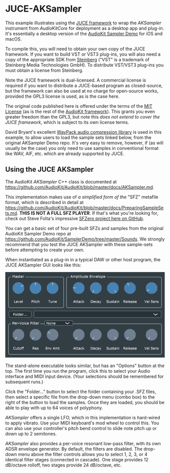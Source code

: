 # JUCE-AKSampler
This example illustrates using the [JUCE framework](http://juce.com) to wrap the *AKSampler* instrument from *AudioKitCore* for deployment as a desktop app and plug-in. It's essentially a desktop version of the [AudioKit Sampler Demo](https://github.com/AudioKit/SamplerDemo) for iOS and macOS.

To compile this, you will need to obtain your own copy of the JUCE framework. If you want to build VST or VST3 plug-ins, you will also need a copy of the appropriate SDK from [Steinberg](https://www.steinberg.net/en/company/developers.html) ("VST" is a trademark of Steinberg Media Technologies GmbH). To distribute VST/VST3 plug-ins you must obtain a license from Steinberg.

Note the JUCE framework is dual-licensed. A commercial license is required if you want to distribute a JUCE-based program as closed-source, but the framework can also be used at no charge for open-source works, provided the GPL3 license is used, as is the case here.

The original code published here is offered under the terms of the [MIT License](https://opensource.org/licenses/MIT) (as is the rest of the [AudioKit framework](https://github.com/AudioKit/AudioKit)). This grants you even greater freedom than the GPL3, but note this *does not extend to cover the JUCE framework*, which is subject to its own license terms.

David Bryant's excellent [WavPack audio compression library](https://github.com/dbry/WavPack) is used in this example, to allow users to load the sample sets linked below, from the original AKSampler Demo repo. It's very easy to remove, however, if (as will usually be the case) you only need to use samples in conventional format like WAV, AIF, etc. which are already supported by JUCE.

## Using the JUCE AKSampler
The AudioKit *AKSampler* C++ class is documented at https://github.com/AudioKit/AudioKit/blob/master/docs/AKSampler.md.

This implementation makes use of *a simplified form of the* "SFZ" metafile format, which is described in detail at https://github.com/AudioKit/AudioKit/blob/master/docs/PreparingSampleSets.md. **THIS IS NOT A FULL SFZ PLAYER**. If that's what you're looking for, check out Steve Folta's impressive [SFZero project here on GitHub](http://stevefolta.github.io/SFZero/).

You can get a basic set of four pre-built SFZs and samples from the original AudioKit Sampler Demo repo at https://github.com/AudioKit/SamplerDemo/tree/master/Sounds. We strongly recommend that you test the JUCE AKSampler with these sample-sets before attempting to create your own.

When instantiated as a plug-in in a typical DAW or other host program, the JUCE AKSampler GUI looks like this:

![](juce-aksampler.png)

The stand-alone executable looks similar, but has an "Options" button at the top. The first time you run the program, click this to select your Audio interface and MIDI input device. (Your selections should be remembered for subsequent runs.)

Click the "Folder..." button to select the folder containing your .SFZ files, then select a specific file from the drop-down menu (combo box) to the right of the button to load the samples. Once they are loaded, you should be able to play with up to 64 voices of polyphony.

*AKSampler* offers a single LFO, which in this implementation is hard-wired to apply vibrato. Use your MIDI keyboard's mod wheel to control this. You can also use your controller's pitch bend control to slide note pitch up or down up to 2 semitones.

*AKSampler* also provides a per-voice resonant low-pass filter, with its own ADSR envelope generator. By default, the filters are disabled. The drop-down menu above the filter controls allows you to select 1, 2, 3, or 4 identical filter stages (connected in cascade). One stage provides 12 dB/octave rolloff, two stages provide 24 dB/octave, etc.

